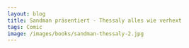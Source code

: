 ```yaml
---
layout: blog
title: Sandman präsentiert - Thessaly alles wie verhext
tags: Comic
image: /images/books/sandman-thessaly-2.jpg
---
```

